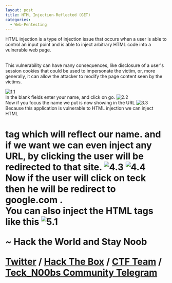 ```yaml
---
layout: post
title: HTML Injection-Reflected (GET)
categories:
  - Web-Pentesting
---
```


<p>HTML injection is a type of injection issue that occurs when a user is able to control an input point and is able to inject arbitrary HTML code into a vulnerable web page. </p>
<br>This vulnerability can have many consequences, like disclosure of a user's session cookies that could be used to impersonate the victim, or, more generally, it can allow the attacker to modify the page content seen by the victims.

![1.1](https://teckk2.github.io/assets/images/Web%20Pentest/A1/1.1.png)
<br>In the blank fields enter your name, and click on go.
![2.2](https://teckk2.github.io/assets/images/Web%20Pentest/A1/2.1.png)
<br>Now if you focus the name we put is now showing in the URL
![3.3](https://teckk2.github.io/assets/images/Web%20Pentest/A1/3.1.png)
<br>Because this application is vulnerable to HTML injection we can inject  HTML <h1> tag which will reflect our name. and if we want we can even inject any URL, by clicking the user will be redirected to that site.
![4.3](https://teckk2.github.io/assets/images/Web%20Pentest/A1/4.3.png)
![4.4](https://teckk2.github.io/assets/images/Web%20Pentest/A1/4.4.png)
<br>Now if the user will click on teck then he will be redirect to google.com .
<br>You can also inject the HTML tags like this
![5.1](https://teckk2.github.io/assets/images/Web%20Pentest/A1/5.1.png)


<p class="message">
  ~ Hack the World and Stay Noob
</p>

[Twitter](https://twitter.com/Teck__K2) / [Hack The Box](https://www.hackthebox.eu/profile/966) / [CTF Team](https://ctftime.org/team/20102) /
[Teck_N00bs Community Telegram](https://t.me/Teck_N00bs)

<script src="https://www.hackthebox.eu/badge/966"> </script>
